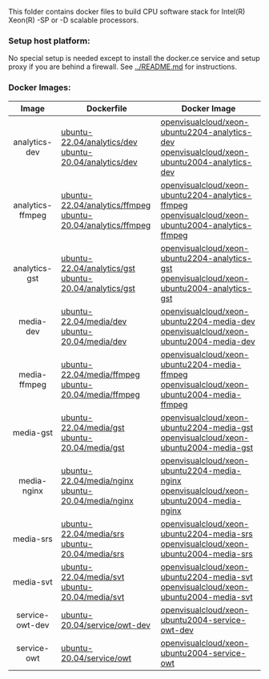 
This folder contains docker files to build CPU software stack for Intel(R) Xeon(R) -SP or -D scalable processors.

### Setup host platform:

No special setup is needed except to install the docker.ce service and setup proxy if you are behind a firewall. See [../README.md](../README.md) for instructions.

### Docker Images:

|Image|Dockerfile|Docker Image|
|:-:|---|---|
|analytics-dev|[ubuntu-22.04/analytics/dev](ubuntu-22.04/analytics/dev)<br>[ubuntu-20.04/analytics/dev](ubuntu-20.04/analytics/dev)|[openvisualcloud/xeon-ubuntu2204-analytics-dev](https://hub.docker.com/r/openvisualcloud/xeon-ubuntu2204-analytics-dev)<br>[openvisualcloud/xeon-ubuntu2004-analytics-dev](https://hub.docker.com/r/openvisualcloud/xeon-ubuntu2004-analytics-dev)|
|analytics-ffmpeg|[ubuntu-22.04/analytics/ffmpeg](ubuntu-22.04/analytics/ffmpeg)<br>[ubuntu-20.04/analytics/ffmpeg](ubuntu-20.04/analytics/ffmpeg)|[openvisualcloud/xeon-ubuntu2204-analytics-ffmpeg](https://hub.docker.com/r/openvisualcloud/xeon-ubuntu2204-analytics-ffmpeg)<br>[openvisualcloud/xeon-ubuntu2004-analytics-ffmpeg](https://hub.docker.com/r/openvisualcloud/xeon-ubuntu2004-analytics-ffmpeg)|
|analytics-gst|[ubuntu-22.04/analytics/gst](ubuntu-22.04/analytics/gst)<br>[ubuntu-20.04/analytics/gst](ubuntu-20.04/analytics/gst)|[openvisualcloud/xeon-ubuntu2204-analytics-gst](https://hub.docker.com/r/openvisualcloud/xeon-ubuntu2204-analytics-gst)<br>[openvisualcloud/xeon-ubuntu2004-analytics-gst](https://hub.docker.com/r/openvisualcloud/xeon-ubuntu2004-analytics-gst)|
|media-dev|[ubuntu-22.04/media/dev](ubuntu-22.04/media/dev)<br>[ubuntu-20.04/media/dev](ubuntu-20.04/media/dev)|[openvisualcloud/xeon-ubuntu2204-media-dev](https://hub.docker.com/r/openvisualcloud/xeon-ubuntu2204-media-dev)<br>[openvisualcloud/xeon-ubuntu2004-media-dev](https://hub.docker.com/r/openvisualcloud/xeon-ubuntu2004-media-dev)|
|media-ffmpeg|[ubuntu-22.04/media/ffmpeg](ubuntu-22.04/media/ffmpeg)<br>[ubuntu-20.04/media/ffmpeg](ubuntu-20.04/media/ffmpeg)|[openvisualcloud/xeon-ubuntu2204-media-ffmpeg](https://hub.docker.com/r/openvisualcloud/xeon-ubuntu2204-media-ffmpeg)<br>[openvisualcloud/xeon-ubuntu2004-media-ffmpeg](https://hub.docker.com/r/openvisualcloud/xeon-ubuntu2004-media-ffmpeg)|
|media-gst|[ubuntu-22.04/media/gst](ubuntu-22.04/media/gst)<br>[ubuntu-20.04/media/gst](ubuntu-20.04/media/gst)|[openvisualcloud/xeon-ubuntu2204-media-gst](https://hub.docker.com/r/openvisualcloud/xeon-ubuntu2204-media-gst)<br>[openvisualcloud/xeon-ubuntu2004-media-gst](https://hub.docker.com/r/openvisualcloud/xeon-ubuntu2004-media-gst)|
|media-nginx|[ubuntu-22.04/media/nginx](ubuntu-22.04/media/nginx)<br>[ubuntu-20.04/media/nginx](ubuntu-20.04/media/nginx)|[openvisualcloud/xeon-ubuntu2204-media-nginx](https://hub.docker.com/r/openvisualcloud/xeon-ubuntu2204-media-nginx)<br>[openvisualcloud/xeon-ubuntu2004-media-nginx](https://hub.docker.com/r/openvisualcloud/xeon-ubuntu2004-media-nginx)|
|media-srs|[ubuntu-22.04/media/srs](ubuntu-22.04/media/srs)<br>[ubuntu-20.04/media/srs](ubuntu-20.04/media/srs)|[openvisualcloud/xeon-ubuntu2204-media-srs](https://hub.docker.com/r/openvisualcloud/xeon-ubuntu2204-media-srs)<br>[openvisualcloud/xeon-ubuntu2004-media-srs](https://hub.docker.com/r/openvisualcloud/xeon-ubuntu2004-media-srs)|
|media-svt|[ubuntu-22.04/media/svt](ubuntu-22.04/media/svt)<br>[ubuntu-20.04/media/svt](ubuntu-20.04/media/svt)|[openvisualcloud/xeon-ubuntu2204-media-svt](https://hub.docker.com/r/openvisualcloud/xeon-ubuntu2204-media-svt)<br>[openvisualcloud/xeon-ubuntu2004-media-svt](https://hub.docker.com/r/openvisualcloud/xeon-ubuntu2004-media-svt)|
|service-owt-dev|[ubuntu-20.04/service/owt-dev](ubuntu-20.04/service/owt-dev)|[openvisualcloud/xeon-ubuntu2004-service-owt-dev](https://hub.docker.com/r/openvisualcloud/xeon-ubuntu2004-service-owt-dev)|
|service-owt|[ubuntu-20.04/service/owt](ubuntu-20.04/service/owt)|[openvisualcloud/xeon-ubuntu2004-service-owt](https://hub.docker.com/r/openvisualcloud/xeon-ubuntu2004-service-owt)|
